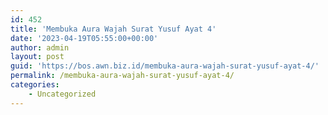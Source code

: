 ```yaml
---
id: 452
title: 'Membuka Aura Wajah Surat Yusuf Ayat 4'
date: '2023-04-19T05:55:00+00:00'
author: admin
layout: post
guid: 'https://bos.awn.biz.id/membuka-aura-wajah-surat-yusuf-ayat-4/'
permalink: /membuka-aura-wajah-surat-yusuf-ayat-4/
categories:
    - Uncategorized
---
```



